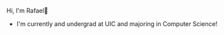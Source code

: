 Hi, I'm Rafael👋
- I'm currently and undergrad at UIC and majoring in Computer Science! 

<!---
Rafae1l/Rafae1l is a ✨ special ✨ repository because its `README.md` (this file) appears on your GitHub profile.
You can click the Preview link to take a look at your changes.
--->
